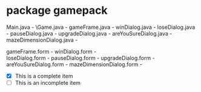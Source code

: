 # package gamepack
Main.java - 
\Game.java - 
gameFrame.java - 
winDialog.java - 
loseDialog.java - 
pauseDialog.java - 
upgradeDialog.java - 
areYouSureDialog.java - 
mazeDimensionDialog.java - 

gameFrame.form - 
winDialog.form -  
loseDialog.form - 
pauseDialog.form - 
upgradeDialog.form - 
areYouSureDialog.form - 
mazeDimensionDialog.form - 

- [x] This is a complete item
- [ ] This is an incomplete item
